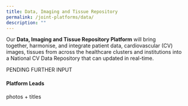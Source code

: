 ```yaml
---
title: Data, Imaging and Tissue Repository
permalink: /joint-platforms/data/
description: ""
---
```


Our **Data, Imaging and Tissue Repository Platform** will bring together, harmonise, and integrate patient data, cardiovascular (CV) images, tissues from across the healthcare clusters and institutions into a National CV Data Repository that can updated in real-time.

PENDING FURTHER INPUT

#### Platform Leads

photos + titles 